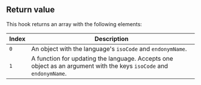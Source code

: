 ## Return value

This hook returns an array with the following elements:

| Index | Description                                                                                                        |
| ----- | ------------------------------------------------------------------------------------------------------------------ |
| `0`   | An object with the language's `isoCode` and `endonymName`.                                                         |
| `1`   | A function for updating the language. Accepts one object as an argument with the keys `isoCode` and `endonymName`. |

